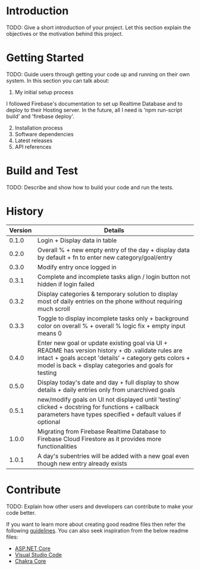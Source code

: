 # Introduction 
TODO: Give a short introduction of your project. Let this section explain the objectives or the motivation behind this project. 

# Getting Started
TODO: Guide users through getting your code up and running on their own system. In this section you can talk about:

1.  My initial setup process

I followed Firebase's documentation to set up Realtime Database and to deploy to their Hosting server. In the future, 
all I need is 'npm run-script build' and 'firebase deploy'.

2.  Installation process
3.	Software dependencies
4.	Latest releases
5.	API references

# Build and Test
TODO: Describe and show how to build your code and run the tests. 

# History
Version | Details
--- | ---
0.1.0 | Login + Display data in table
0.2.0 | Overall % + new empty entry of the day + display data by default + fn to enter new category/goal/entry
0.3.0 | Modify entry once logged in
0.3.1 | Complete and incomplete tasks align / login button not hidden if login failed
0.3.2 | Display categories & temporary solution to display most of daily entries on the phone without requiring much scroll
0.3.3 | Toggle to display incomplete tasks only + background color on overall % + overall % logic fix + empty input means 0 
0.4.0 | Enter new goal or update existing goal via UI + README has version history + db .validate rules are intact + goals accept 'details' + category gets colors + model is back + display categories and goals for testing
0.5.0 | Display today's date and day + full display to show details + daily entries only from unarchived goals
0.5.1 | new/modify goals on UI not displayed until 'testing' clicked + docstring for functions + callback parameters have types specified + default values if optional
1.0.0 | Migrating from Firebase Realtime Database to Firebase Cloud Firestore as it provides more functionalities
1.0.1 | A day's subentries will be added with a new goal even though new entry already exists

# Contribute
TODO: Explain how other users and developers can contribute to make your code better. 

If you want to learn more about creating good readme files then refer the following [guidelines](https://docs.microsoft.com/en-us/azure/devops/repos/git/create-a-readme?view=azure-devops). You can also seek inspiration from the below readme files:
- [ASP.NET Core](https://github.com/aspnet/Home)
- [Visual Studio Code](https://github.com/Microsoft/vscode)
- [Chakra Core](https://github.com/Microsoft/ChakraCore)
